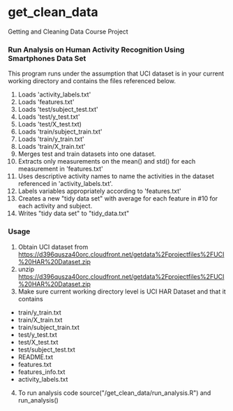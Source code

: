 # get_clean_data
Getting and Cleaning Data Course Project


### Run Analysis on Human Activity Recognition Using Smartphones Data Set

This program runs under the assumption that UCI dataset is in your current working directory and contains the files referenced below.

1. Loads 'activity_labels.txt'
2. Loads 'features.txt'
3. Loads 'test/subject_test.txt'
4. Loads 'test/y_test.txt'
5. Loads 'test/X_test.txt)
6. Loads 'train/subject_train.txt'
7. Loads 'train/y_train.txt'
8. Loads 'train/X_train.txt'
9. Merges test and train datasets into one dataset.
10. Extracts only measurements on the mean() and std() for each measurement in 'features.txt'
11. Uses descriptive activity names to name the activities in the dataset referenced in 'activity_labels.txt'.
12. Labels variables appropriately according to 'features.txt'
13. Creates a new "tidy data set" with average for each feature in #10 for each activity and subject.
14. Writes "tidy data set" to "tidy_data.txt"

### Usage
1. Obtain UCI dataset from <https://d396qusza40orc.cloudfront.net/getdata%2Fprojectfiles%2FUCI%20HAR%20Dataset.zip>
2. unzip https://d396qusza40orc.cloudfront.net/getdata%2Fprojectfiles%2FUCI%20HAR%20Dataset.zip
3. Make sure current working directory level is UCI HAR Dataset and that it contains
- train/y_train.txt
- train/X_train.txt
- train/subject_train.txt
- test/y_test.txt
- test/X_test.txt
- test/subject_test.txt
- README.txt
- features.txt
- features_info.txt
- activity_labels.txt
4. To run analysis code source("/get_clean_data/run_analysis.R") and run_analysis()
